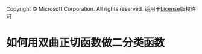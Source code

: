Copyright © Microsoft Corporation. All rights reserved.
  适用于[License](https://github.com/Microsoft/ai-edu/blob/master/LICENSE.md)版权许可

# 如何用双曲正切函数做二分类函数


